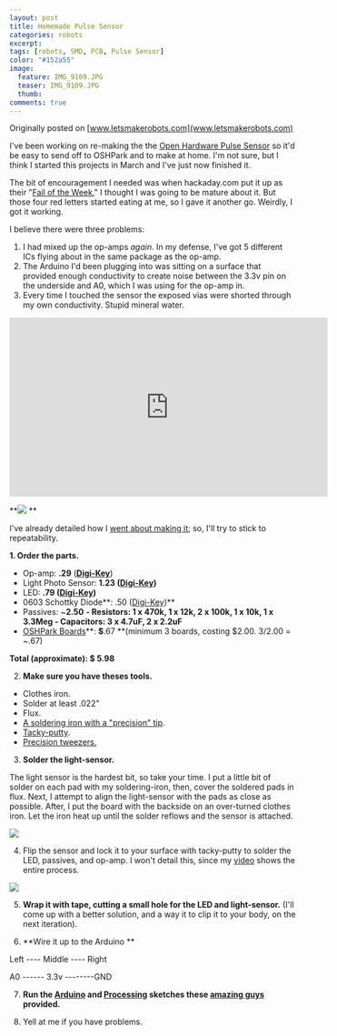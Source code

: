 ```yaml
---
layout: post
title: Homemade Pulse Sensor
categories: robots
excerpt:
tags: [robots, SMD, PCB, Pulse Sensor]
color: "#152a55"
image:
  feature: IMG_9109.JPG
  teaser: IMG_9109.JPG
  thumb:
comments: true
---
```


Originally posted on [www.letsmakerobots.com](www.letsmakerobots.com)


I've been working on re-making the the [Open Hardware Pulse Sensor](http://pulsesensor.com/open-hardware/) so it'd be easy to send off to OSHPark and to make at home. I'm not sure, but I think I started this projects in March and I've just now finished it.

The bit of encouragement I needed was when hackaday.com put it up as their "[Fail of the Week.](http://hackaday.com/2013/09/19/fail-of-the-week-smoking-pulse-sensor-and-ble-dissappointment/)"  I thought I was going to be mature about it.  But those four red letters started eating at me, so I gave it another go.  Weirdly, I got it working.  

I believe there were three problems:

1.  I had mixed up the op-amps _again_.  In my defense, I've got 5 different ICs flying about in the same package as the op-amp.
2.  The Arduino I'd been plugging into was sitting on a surface that provided enough conductivity to create noise between the 3.3v pin on the underside and A0, which I was using for the op-amp in.
3.  Every time I touched the sensor the exposed vias were shorted through my own conductivity.  Stupid mineral water.

<div class="flex-video">
<iframe width="560" height="315" src="https://www.youtube.com/embed/llYuknlc3uk?list=UUKodYd0Fj3TSHzXg7aOJYYQ" frameborder="0" allowfullscreen></iframe>
</div>


**[![](https://ladvien.com/images/Pulse_Sensor_Play_Button.jpg)](http://www.youtube.com/watch?v=llYuknlc3uk&feature=share&list=UUKodYd0Fj3TSHzXg7aOJYYQ)
**

I've already detailed how I [went about making it](http://letsmakerobots.com/node/37815); so, I'll try to stick to repeatability.

**1. Order the parts.**

*   Op-amp:  **.29**  ([**Digi-Key**](http://www.digikey.com/product-detail/en/MCP6001T-I%2FOT/MCP6001T-I%2FOTCT-ND/697158))
*   Light Photo Sensor: **1.23 ([Digi-Key](http://www.digikey.com/product-detail/en/APDS-9008-020/516-2662-1-ND/3909167))**
*   LED:  **.79   ([Digi-Key](http://www.digikey.com/product-detail/en/AM2520ZGC09/754-1423-1-ND/2163781))**
*   0603 Schottky Diode**: .50 ([Digi-Key](http://www.digikey.com/product-detail/en/CD0603-B0130L/CD0603-B0130LCT-ND/3438043?WT.mc_id=PLA_3438043))**
*   Passives:  ~**2.50** **- Resistors: 1 x 470k, 1 x 12k, 2 x 100k, 1 x 10k, 1 x 3.3Meg - Capacitors: 3 x 4.7uF, 2 x 2.2uF**
*   [OSHPark Boards](http://www.oshpark.com/shared_projectss/e3W0qHzw)**: **$**.67 **(minimum 3 boards, costing $2.00. 3/2.00 = ~.67)

 **Total (approximate): $ 5.98**

2. **Make sure you have theses tools.**

*  Clothes iron.
*  Solder at least .022"
*  Flux.
*  [A soldering iron with a "precision" tip](http://www.amazon.com/ZITRADE-5pcs-Soldering-tips-ZITRADES/dp/B009YSPGAS/ref=sr_1_2?s=hi&ie=UTF8&qid=1375550915&sr=1-2&keywords=soldering+tip+.5).
*  [Tacky-putty](http://www.amazon.com/Scotch-Adhesive-Putty-Removable-860/dp/B000AN7EW4).
*  [Precision tweezers.](http://www.fasttech.com/products/0/10002626/1195600-precision-tweezers-3-piece-set)

3. **Solder the light-sensor.**

The light sensor is the hardest bit, so take your time.  I put a little bit of solder on each pad with my soldering-iron, then, cover the soldered pads in flux.  Next, I attempt to align the light-sensor with the pads as close as possible.  After, I put the board with the backside on an over-turned clothes iron.  Let the iron heat up until the solder reflows and the sensor is attached.

![](https://ladvien.com/images/IMG_0673.jpg)

4. Flip the sensor and lock it to your surface with tacky-putty to solder the LED, passives, and op-amp.  I won't detail this, since my [video](http://www.youtube.com/watch?v=llYuknlc3uk&feature=share&list=UUKodYd0Fj3TSHzXg7aOJYYQ) shows the entire process.

![](https://ladvien.com/images/Overlays_on_HR.jpg)

5. **Wrap it with tape, cutting a small hole for the LED and light-sensor.**  (I'll come up with a better solution, and a way it to clip it to your body, on the next iteration).

6. **Wire it up to the Arduino **

Left ---- Middle ---- Right

A0 ------ 3.3v --------GND

7. **Run the [Arduino](https://pulse-sensor.googlecode.com/files/PulseSensorAmped_Arduino_1dot2.zip) and [Processing](http://pulse-sensor.googlecode.com/files/PulseSensorAmpd_Processing_1dot1.zip) sketches these [amazing guys](http://pulsesensor.myshopify.com/pages/about-us) provided.**

8. Yell at me if you have problems.
